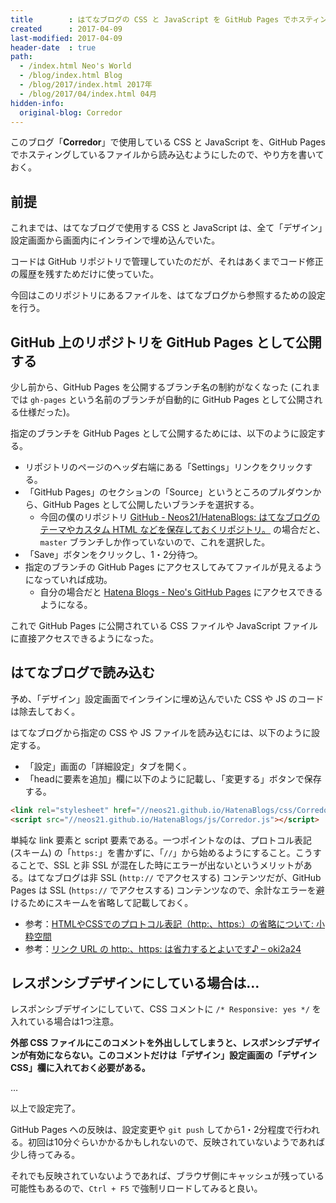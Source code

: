 ```yaml
---
title        : はてなブログの CSS と JavaScript を GitHub Pages でホスティングするようにした
created      : 2017-04-09
last-modified: 2017-04-09
header-date  : true
path:
  - /index.html Neo's World
  - /blog/index.html Blog
  - /blog/2017/index.html 2017年
  - /blog/2017/04/index.html 04月
hidden-info:
  original-blog: Corredor
---
```


このブログ「__Corredor__」で使用している CSS と JavaScript を、GitHub Pages でホスティングしているファイルから読み込むようにしたので、やり方を書いておく。

## 前提

これまでは、はてなブログで使用する CSS と JavaScript は、全て「デザイン」設定画面から画面内にインラインで埋め込んでいた。

コードは GitHub リポジトリで管理していたのだが、それはあくまでコード修正の履歴を残すためだけに使っていた。

今回はこのリポジトリにあるファイルを、はてなブログから参照するための設定を行う。

## GitHub 上のリポジトリを GitHub Pages として公開する

少し前から、GitHub Pages を公開するブランチ名の制約がなくなった (これまでは `gh-pages` という名前のブランチが自動的に GitHub Pages として公開される仕様だった)。

指定のブランチを GitHub Pages として公開するためには、以下のように設定する。

- リポジトリのページのヘッダ右端にある「Settings」リンクをクリックする。
- 「GitHub Pages」のセクションの「Source」というところのプルダウンから、GitHub Pages として公開したいブランチを選択する。
  - 今回の僕のリポジトリ [GitHub - Neos21/HatenaBlogs: はてなブログのテーマやカスタム HTML などを保存しておくリポジトリ。](https://github.com/Neos21/hatena-blogs) の場合だと、`master` ブランチしか作っていないので、これを選択した。
- 「Save」ボタンをクリックし、1・2分待つ。
- 指定のブランチの GitHub Pages にアクセスしてみてファイルが見えるようになっていれば成功。
  - 自分の場合だと [Hatena Blogs - Neo's GitHub Pages](https://neos21.github.io/HatenaBlogs/) にアクセスできるようになる。

これで GitHub Pages に公開されている CSS ファイルや JavaScript ファイルに直接アクセスできるようになった。

## はてなブログで読み込む

予め、「デザイン」設定画面でインラインに埋め込んでいた CSS や JS のコードは除去しておく。

はてなブログから指定の CSS や JS ファイルを読み込むには、以下のように設定する。

- 「設定」画面の「詳細設定」タブを開く。
- 「headに要素を追加」欄に以下のように記載し、「変更する」ボタンで保存する。

```html
<link rel="stylesheet" href="//neos21.github.io/HatenaBlogs/css/Corredor.css">
<script src="//neos21.github.io/HatenaBlogs/js/Corredor.js"></script>
```

単純な link 要素と script 要素である。一つポイントなのは、プロトコル表記 (スキーム) の「`https:`」を書かずに、「`//`」から始めるようにすること。こうすることで、SSL と非 SSL が混在した時にエラーが出ないというメリットがある。はてなブログは非 SSL (`http://` でアクセスする) コンテンツだが、GitHub Pages は SSL (`https://` でアクセスする) コンテンツなので、余計なエラーを避けるためにスキームを省略して記載しておく。

- 参考：[HTMLやCSSでのプロトコル表記（http:、https:）の省略について: 小粋空間](http://www.koikikukan.com/archives/2012/05/11-012345.php)
- 参考：[リンク URL の http:、https: は省力するとよいです♪ – oki2a24](http://oki2a24.com/2013/10/29/omit-scheme-http-https-from-urls/)

## レスポンシブデザインにしている場合は…

レスポンシブデザインにしていて、CSS コメントに `/* Responsive: yes */` を入れている場合は1つ注意。

__外部 CSS ファイルにこのコメントを外出ししてしまうと、レスポンシブデザインが有効にならない。このコメントだけは「デザイン」設定画面の「デザイン CSS」欄に入れておく必要がある。__

…

以上で設定完了。

GitHub Pages への反映は、設定変更や `git push` してから1・2分程度で行われる。初回は10分ぐらいかかるかもしれないので、反映されていないようであれば少し待ってみる。

それでも反映されていないようであれば、ブラウザ側にキャッシュが残っている可能性もあるので、`Ctrl + F5` で強制リロードしてみると良い。
